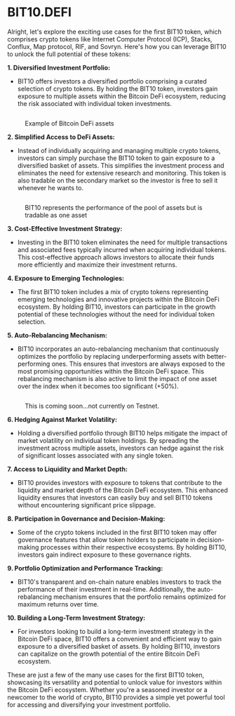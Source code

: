 # BIT10.DEFI

Alright, let's explore the exciting use cases for the first BIT10 token, which comprises crypto tokens like Internet Computer Protocol (ICP), Stacks, Conflux, Map protocol, RIF, and Sovryn. Here's how you can leverage BIT10 to unlock the full potential of these tokens:

**1. Diversified Investment Portfolio:**

* BIT10 offers investors a diversified portfolio comprising a curated selection of crypto tokens. By holding the BIT10 token, investors gain exposure to multiple assets within the Bitcoin DeFi ecosystem, reducing the risk associated with individual token investments.

<figure><img src="../.gitbook/assets/Screenshot 2024-04-05 at 10.52.21 AM.png" alt=""><figcaption><p>Example of Bitcoin DeFi assets</p></figcaption></figure>

**2. Simplified Access to DeFi Assets:**

* Instead of individually acquiring and managing multiple crypto tokens, investors can simply purchase the BIT10 token to gain exposure to a diversified basket of assets. This simplifies the investment process and eliminates the need for extensive research and monitoring. This token is also tradable on the secondary market so the investor is free to sell it whenever he wants to.

<figure><img src="../.gitbook/assets/Screenshot 2024-04-05 at 10.55.47 AM.png" alt=""><figcaption><p>BIT10 represents the performance of the pool of assets but is tradable as one asset </p></figcaption></figure>

**3. Cost-Effective Investment Strategy:**

* Investing in the BIT10 token eliminates the need for multiple transactions and associated fees typically incurred when acquiring individual tokens. This cost-effective approach allows investors to allocate their funds more efficiently and maximize their investment returns.

**4. Exposure to Emerging Technologies:**

* The first BIT10 token includes a mix of crypto tokens representing emerging technologies and innovative projects within the Bitcoin DeFi ecosystem. By holding BIT10, investors can participate in the growth potential of these technologies without the need for individual token selection.

**5. Auto-Rebalancing Mechanism:**

* BIT10 incorporates an auto-rebalancing mechanism that continuously optimizes the portfolio by replacing underperforming assets with better-performing ones. This ensures that investors are always exposed to the most promising opportunities within the Bitcoin DeFi space. This rebalancing mechanism is also active to limit the impact of one asset over the index when it becomes too significant (+50%).

<figure><img src="../.gitbook/assets/Screenshot 2024-04-05 at 11.09.13 AM.png" alt=""><figcaption><p>This is coming soon...not currently on Testnet.</p></figcaption></figure>

**6. Hedging Against Market Volatility:**

* Holding a diversified portfolio through BIT10 helps mitigate the impact of market volatility on individual token holdings. By spreading the investment across multiple assets, investors can hedge against the risk of significant losses associated with any single token.

**7. Access to Liquidity and Market Depth:**

* BIT10 provides investors with exposure to tokens that contribute to the liquidity and market depth of the Bitcoin DeFi ecosystem. This enhanced liquidity ensures that investors can easily buy and sell BIT10 tokens without encountering significant price slippage.

**8. Participation in Governance and Decision-Making:**

* Some of the crypto tokens included in the first BIT10 token may offer governance features that allow token holders to participate in decision-making processes within their respective ecosystems. By holding BIT10, investors gain indirect exposure to these governance rights.

**9. Portfolio Optimization and Performance Tracking:**

* BIT10's transparent and on-chain nature enables investors to track the performance of their investment in real-time. Additionally, the auto-rebalancing mechanism ensures that the portfolio remains optimized for maximum returns over time.

**10. Building a Long-Term Investment Strategy:**

* For investors looking to build a long-term investment strategy in the Bitcoin DeFi space, BIT10 offers a convenient and efficient way to gain exposure to a diversified basket of assets. By holding BIT10, investors can capitalize on the growth potential of the entire Bitcoin DeFi ecosystem.

These are just a few of the many use cases for the first BIT10 token, showcasing its versatility and potential to unlock value for investors within the Bitcoin DeFi ecosystem. Whether you're a seasoned investor or a newcomer to the world of crypto, BIT10 provides a simple yet powerful tool for accessing and diversifying your investment portfolio.
